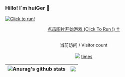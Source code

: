 ### Hillo! I`m huiGer 👋


<a href="https://dino.zone"  target="_blank">
    <img align="center" src="https://cdn.jsdelivr.net/gh/BillScott1024/BillScott1024/assets/dino.gif" alt="Click to run!"><br>
    <p align="center"> 点击图片开始游戏 (Click To Run !) ↑ </p>
</a>

<p align="center"> 
  <br>
 当前访问 / Visitor count<br><br>
  <img src="https://profile-counter.glitch.me/huiger/count.svg" /><label align="center"> <u> times </u></label>
</p>

| <img align="center" src="https://github-readme-stats.vercel.app/api?username=huiger&show_icons=true&include_all_commits=true&theme=buefy&hide_border=true" alt="Anurag's github stats" /> | <img align="center" src="https://github-readme-stats.vercel.app/api/top-langs/?username=huiger&layout=compact&theme=buefy&hide_border=true" /> |
| ------------- | ------------- |


